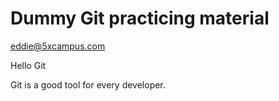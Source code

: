 # Dummy Git practicing material

eddie@5xcampus.com

Hello Git

Git is a good tool for every developer.